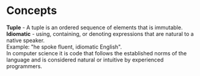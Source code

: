 # Concepts

**Tuple** - A tuple is an ordered sequence of elements that is immutable.
**Idiomatic** - using, containing, or denoting expressions that are natural to a native speaker.<br>
Example: "he spoke fluent, idiomatic English".<br>
In computer science it is code that follows the established norms of the language and is considered natural or intuitive by experienced programmers.